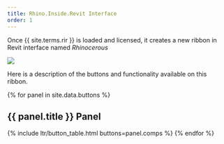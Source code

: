 ```yaml
---
title: Rhino.Inside.Revit Interface
order: 1
---
```


Once {{ site.terms.rir }} is loaded and licensed, it creates a new ribbon in Revit interface named *Rhinocerous*

![](/static/images/ribbon/ribbon.png)

Here is a description of the buttons and functionality available on this ribbon.

{% for panel in site.data.buttons %}
## {{ panel.title }} Panel
{% include ltr/button_table.html buttons=panel.comps %}
{% endfor %}
